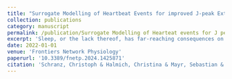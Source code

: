 ```yaml
---
title: "Surrogate Modelling of Heartbeat Events for improved J-peak Extraction from BCG with Deep Learning"
collection: publications
category: manuscript
permalink: /publication/Surrogate Modelling of Hearteat events for J peak extraction
excerpt: 'Sleep, or the lack thereof, has far-reaching consequences on many aspects of human physiology, cognitive performance, and emotional well-being. To ensure undisturbed sleep monitoring, unobtrusive measurements such as ballistocardiography (BCG) are essential for sustained, realworld data acquisition. Current analysis of BCG data during sleep remains challenging, mainly due to low signal-to-noise ratio, physical movements, as well as high inter-and intra-individual variability. To overcome these challenges, this work proposes a novel approach to improve J-peak extraction from BCG measurements using a supervised deep learning setup.The proposed method consists of the modeling of the discrete reference heartbeat events with a symmetric and continuous kernel-function, referred to as surrogate signal. Deep learning models approximate this surrogate signal from which the target heartbeats are detected. The proposed method with various surrogate signals is compared and evaluated with state-of-the-art methods from both signal processing and machine learning approaches. The BCG dataset was collected over 17 nights using inertial measurement units (IMUs) embedded in a mattress, together with an ECG for reference heartbeats, for a total of 134 hours. Moreover, we apply for the first time an evaluation metric specialized for the comparison of event-based time series to assess the quality of heartbeat detection.The results show that the proposed approach demonstrates superior accuracy in heartbeat estimation compared to existing approaches, with an MAE (mean absolute error) of 1.1 s in 64-second windows and 1.38 s in 8-second windows. Furthermore, it is shown that our novel approach outperforms current methods in detecting the location of heartbeats across various evaluation metrics. To the best of our knowledge, this is the first approach to encode temporal events using kernels and the first systematic comparison of various event encodings for event detection using a regression-based sequence-to-sequence model. To the best of our knowledge, this is the first approach to encode temporal events using kernels and the first systematic comparison of various event encodings for event detection using a regression-based sequence-to-sequence model.'
date: 2022-01-01
venue: 'Frontiers Network Physiology'
paperurl: '10.3389/fnetp.2024.1425871'
citation: 'Schranz, Christoph & Halmich, Christina & Mayr, Sebastian & Heib, Dominik. (2024). Surrogate Modelling of Heartbeat Events for improved J-peak Extraction from BCG with Deep Learning. Frontiers in Network Physiology. 4. 10.3389/fnetp.2024.1425871. '
---
```




